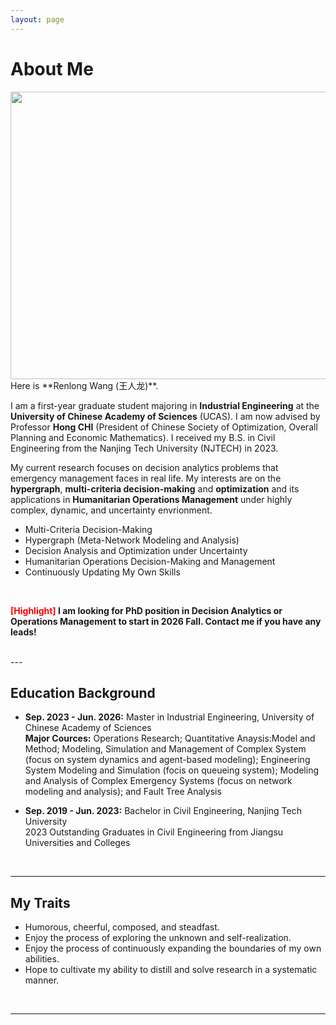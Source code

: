 ```yaml
---
layout: page
---
```


# About Me
<img src="{{ site.url }}/images/lifephoto.jpg" width="600" height="460">
<br>
Here is **Renlong Wang (王人龙)**.

I am a first-year graduate student majoring in **Industrial Engineering** at the **University of Chinese Academy of Sciences** (UCAS). I am now advised by Professor **Hong CHI** (President of Chinese Society of Optimization, Overall Planning and Economic Mathematics). I received my B.S. in Civil Engineering from the Nanjing Tech University (NJTECH) in 2023.

My current research focuses on decision analytics problems that emergency management faces in real life. My interests are on the **hypergraph**, **multi-criteria decision-making** and **optimization** and its applications in **Humanitarian Operations Management** under highly complex, dynamic, and uncertainty envrionment.
- Multi-Criteria Decision-Making
- Hypergraph (Meta-Network Modeling and Analysis)
- Decision Analysis and Optimization under Uncertainty
- Humanitarian Operations Decision-Making and Management
- Continuously Updating My Own Skills
<br>

**<font color='red'>[Highlight]</font> I am looking for PhD position in Decision Analytics or Operations Management to start in 2026 Fall. Contact me if you have any leads!**

<br>
---

## Education Background


- **Sep. 2023 - Jun. 2026:** Master in Industrial Engineering, University of Chinese Academy of Sciences <br> **Major Cources:** Operations Research; Quantitative Anaysis:Model and Method; Modeling, Simulation and Management of Complex System (focus on system dynamics and agent-based modeling); Engineering System Modeling and Simulation (focis on queueing system); Modeling and Analysis of Complex Emergency Systems (focus on network modeling and analysis); and Fault Tree Analysis

- **Sep. 2019 - Jun. 2023:** Bachelor in Civil Engineering, Nanjing Tech University <br>2023 Outstanding Graduates in Civil Engineering from Jiangsu Universities and Colleges
<br>

---

## My Traits

- Humorous, cheerful, composed, and steadfast.
- Enjoy the process of exploring the unknown and self-realization.
- Enjoy the process of continuously expanding the boundaries of my own abilities.
- Hope to cultivate my ability to distill and solve research in a systematic manner.
<br>

---
